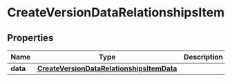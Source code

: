 
# CreateVersionDataRelationshipsItem

## Properties
Name | Type | Description | Notes
------------ | ------------- | ------------- | -------------
**data** | [**CreateVersionDataRelationshipsItemData**](CreateVersionDataRelationshipsItemData.md) |  |  [optional]



